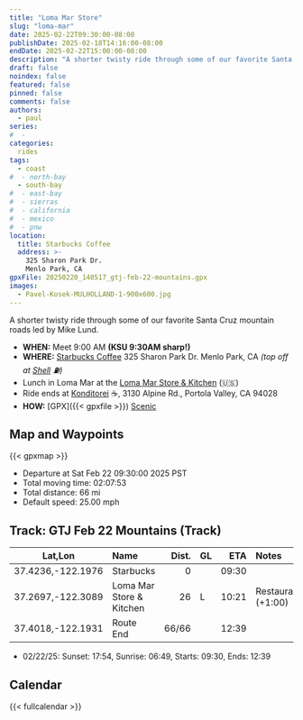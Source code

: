 ```yaml
---
title: "Loma Mar Store"
slug: "loma-mar"
date: 2025-02-22T09:30:00-08:00
publishDate: 2025-02-18T14:16:00-08:00
endDate: 2025-02-22T15:00:00-08:00
description: "A shorter twisty ride through some of our favorite Santa Cruz mountain roads."
draft: false
noindex: false
featured: false
pinned: false
comments: false
authors:
  - paul
series:
#  -
categories:
  rides
tags:
  - coast
#  - north-bay
  - south-bay
#  - east-bay
#  - sierras
#  - california
#  - mexico
#  - pnw
location:
  title: Starbucks Coffee
  address: >-
    325 Sharon Park Dr.
    Menlo Park, CA
gpxFile: 20250220_140517_gtj-feb-22-mountains.gpx
images:
  - Pavel-Kosek-MULHOLLAND-1-900x600.jpg
---
```

A shorter twisty ride through some of our favorite Santa Cruz mountain roads
led by Mike Lund.
<!--more-->

* **WHEN:** Meet 9:00 AM **(KSU 9:30AM sharp!)**
* **WHERE:** [Starbucks Coffee](https://maps.app.goo.gl/FwmYxLXhgCBdZUHT7)
   325 Sharon Park Dr.
   Menlo Park, CA
   *(top off at [Shell](https://maps.app.goo.gl/Qj3Rq27i7MFmqFWf7) :fuelpump:)*
* Lunch in Loma Mar at the
  [Loma Mar Store & Kitchen](https://maps.app.goo.gl/vZrp5cK7qPC42ADj8) (:us:)
* Ride ends at [Konditorei](https://maps.app.goo.gl/d4pQpn8omQe35jiN6) :coffee:,
  3130 Alpine Rd., Portola Valley, CA 94028
* **HOW:**
  [GPX]({{< gpxfile >}})
  [Scenic](https://scenicapp.space/route/jQxEmadp)

## Map and Waypoints

{{< gpxmap >}}

* Departure at Sat Feb 22 09:30:00 2025 PST
* Total moving time: 02:07:53
* Total distance: 66 mi
* Default speed: 25.00 mph

## Track: GTJ Feb 22 Mountains (Track)

|        Lat,Lon       | Name                           |   Dist. | GL |  ETA  | Notes |
| :------------------: | :----------------------------- | ------: | -- | ----: | :---- |
|    37.4236,-122.1976 | Starbucks                      |       0 |    | 09:30 | |
|    37.2697,-122.3089 | Loma Mar Store & Kitchen       |      26 |  L | 10:21 | Restaurant (+1:00) |
|    37.4018,-122.1931 | Route End                      |   66/66 |    | 12:39 | |

* 02/22/25: Sunset: 17:54, Sunrise: 06:49, Starts: 09:30, Ends: 12:39

## Calendar

{{< fullcalendar >}}
